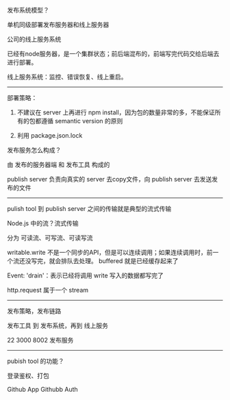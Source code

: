 
发布系统模型？

单机同级部署发布服务器和线上服务器

公司的线上服务系统

已经有node服务器，是一个集群状态；前后端混布的，前端写完代码交给后端去进行部署。

线上服务系统：监控、错误恢复、线上重启。

---

部署策略：

1. 不建议在 server 上再进行 npm install，因为包的数量非常的多，不能保证所有的包都遵循 semantic version 的原则 

2. 利用 package.json.lock

发布服务怎么构成？

由 发布的服务器端 和 发布工具 构成的

publish server 负责向真实的 server 去copy文件，向 publish server 去发送发布的文件

---

pulish tool 到 publish server 之间的传输就是典型的流式传输

Node.js 中的流？流式传输

分为 可读流、可写流、可读写流

writable.write 不是一个同步的API，但是可以连续调用；如果连续调用时，前一个流还没写完，就会排队去处理。
buffered 就是已经缓存起来了

Event: 'drain'：表示已经将调用 write 写入的数据都写完了

http.request 属于一个 stream

---

发布策略，发布链路

发布工具 到 发布系统，再到 线上服务

22
3000 
8002 发布服务

---

pubish tool 的功能？

登录鉴权、打包

Github App  Githubb Auth
